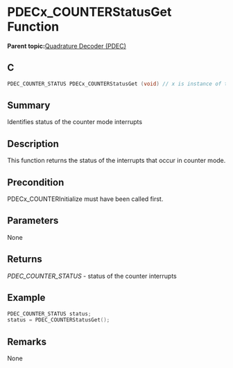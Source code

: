 # PDECx\_COUNTERStatusGet Function

**Parent topic:**[Quadrature Decoder \(PDEC\)](GUID-6A3DDAF4-F27F-43B4-915E-750B2707BF64.md)

## C

```c
PDEC_COUNTER_STATUS PDECx_COUNTERStatusGet (void) // x is instance of the peripheral and it is applicable only for devices having multiple instances of the peripheral.
```

## Summary

Identifies status of the counter mode interrupts

## Description

This function returns the status of the interrupts that occur in counter mode.

## Precondition

PDECx\_COUNTERInitialize must have been called first.

## Parameters

None

## Returns

*PDEC\_COUNTER\_STATUS* - status of the counter interrupts

## Example

```c
PDEC_COUNTER_STATUS status;
status = PDEC_COUNTERStatusGet();
```

## Remarks

None

